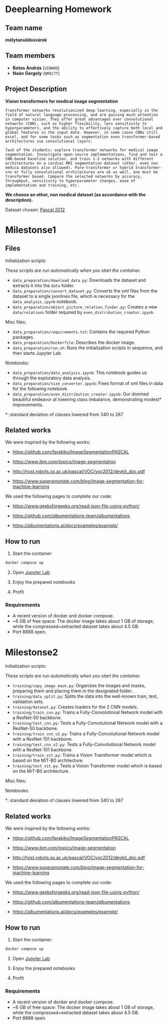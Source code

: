 # Deeplearning Homework

## Team name

**mélytanulóbúvárok**

## Team members

- **Botos András** (`VI0W9O`)
- **Naán Gergely** (`QMSC7T`)

## Project Description

**Vision transformers for medical image segmentation**

```
Transformer networks revolutionized deep learning, especially in the field of natural language processing, and are gaining much attention in computer vision. They offer great advantages over convolutional networks (CNN), such as higher flexibility, less sensitivity to hyperparameters, and the ability to effectively capture both local and global features in the input data. However, in some cases CNNs still excel, and for some tasks such as segmentation even transformer-based architectures use convolutional layers.

Task of the students: explore transformer networks for medical image segmentation. Investigate open-source implementations, find and test a CNN-based baseline solution, and train 1-2 networks with different architectures on a cardiac MRI segmentation dataset (other, even non medica datasets also allowed). Pure-transformer or hybrid transformer-cnn or fully convolutional architectures are ok as well, one must be transformer based. Compare the selected networks by accuracy, throughput, sensitivity to hyperparameter changes, ease of implementation and training, etc.
```

**We choose an other, non medical dataset (as accordance with the description).**

Dataset chosen: [Pascal 2012](http://host.robots.ox.ac.uk/pascal/VOC/voc2012/#devkit)

# Milestonse1

## Files

Initialization scripts:

*These scripts are run automatically when you start the container.*

- `data_preparation/download_data.py`: Downloads the dataset and extracts it into the `data` folder.
- `data_preparation/convert_dataset.py`: Converts the xml files from the dataset to a single jsonlines file, which is necessary for the `data_analysis.ipynb` notebook.
- `data_preparation/object_picture_relation_finder.py`: Creates a new `data/relations` folder required by `even_distribution_creator.ipynb`.

Misc files:

- `data_preparation/requirements.txt`: Contains the required Python packages.
- `data_preparation/Dockerfile`: Describes the docker image.
- `data_preparation/run.sh`: Runs the initialization scripts in sequence, and then starts Jupyter Lab.

Notebooks:

- `data_preparation/data_analysis.ipynb`: This notebook guides us through the exploratory data analysis.
- `data_preparation/size_converter.ipynb`: Fixes format of xml files in data for the following notebook.
- `data_preparation/even_distribution_creator.ipynb`: Our doomed beautiful endeavor at lowering class imbalance, demonstrating modest\* improvements.

\*: standard deviation of classes lowered from 340 to 287

## Related works

We were inspired by the following works:

- https://github.com/farakiko/ImageSegmentationPASCAL

- https://www.ibm.com/topics/image-segmentation

- http://host.robots.ox.ac.uk/pascal/VOC/voc2012/devkit_doc.pdf

- https://www.superannotate.com/blog/image-segmentation-for-machine-learning

We used the following pages to complete our code:

- https://www.geeksforgeeks.org/read-json-file-using-python/

- https://github.com/albumentations-team/albumentations

- https://albumentations.ai/docs/examples/example/

## How to run

1. Start the container:

```bash
docker compose up
```

2. Open [Jupyter Lab](http://127.0.0.1:8888/lab)

3. Enjoy the prepared notebooks

4. Profit

### Requirements

- A recent version of docker and docker compose.
- ~6 GB of free space: The docker image takes about 1 GB of storage, while the compressed+extracted dataset takes about 4.5 GB.
- Port 8888 open.



# Milestonse2

Initialization scripts:

*These scripts are run automatically when you start the container.*

- `training/copy_image_mask.py`: Organizes the images and masks, preparing them and placing them in the designated folder..
- `training/data_split.py`: Splits the data into the well-known train, test, validation sets.
- `training/dataset.py`: Creates loaders for the 2 CNN models.
- `training/train_cnn.py`: Trains a Fully-Convolutional Network model with a ResNet-50 backbone.
- `training/test_cnn.py`: Tests a Fully-Convolutional Network model with a ResNet-50 backbone.
- `training/train_cnn_v2.py`: Trains a Fully-Convolutional Network model with a ResNet-101 backbone.
- `training/test_cnn_v2.py`: Tests a Fully-Convolutional Network model with a ResNet-101 backbone.
- `training/train_vit.py`: Trains a Vision Transformer model which is based on the MiT-B0 architecture.
- `training/test_vit.py`: Tests a Vision Transformer model which is based on the MiT-B0 architecture.

Misc files:


Notebooks:


\*: standard deviation of classes lowered from 340 to 287

## Related works

We were inspired by the following works:

- https://github.com/farakiko/ImageSegmentationPASCAL

- https://www.ibm.com/topics/image-segmentation

- http://host.robots.ox.ac.uk/pascal/VOC/voc2012/devkit_doc.pdf

- https://www.superannotate.com/blog/image-segmentation-for-machine-learning

We used the following pages to complete our code:

- https://www.geeksforgeeks.org/read-json-file-using-python/

- https://github.com/albumentations-team/albumentations

- https://albumentations.ai/docs/examples/example/

## How to run

1. Start the container:

```bash
docker compose up
```

2. Open [Jupyter Lab](http://127.0.0.1:8888/lab)

3. Enjoy the prepared notebooks

4. Profit

### Requirements

- A recent version of docker and docker compose.
- ~6 GB of free space: The docker image takes about 1 GB of storage, while the compressed+extracted dataset takes about 4.5 GB.
- Port 8888 open.
